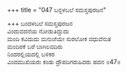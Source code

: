 +++
title = "047 ಬನ್ದಳಬಲೆ ಸಮಸ್ತಪುರಜನ"

+++
ಬಂದಳಬಲೆ ಸಮಸ್ತಪುರಜನ  
ವಿಂದುವದನೆಯ ನೋಡುತಿದ್ದುದು  
ಮಂದಿ ಕವಿದುದು ಮನುಜೆಯೇ ಸುರಲೋಕ ವಧುವೆನುತ  
ಮಂದಿರಕೆ ಬರೆ ಬಾಗಿಲವದಿರು  
ನಿಂದರಲ್ಲಿಯದಲ್ಲಿ ಬಳಿಕರ  
ವಿಂದಮುಖಿಯರು ಕಂಡು ದ್ರೌಪದಿಗರುಹಿದರು ಹದನ      ॥47॥